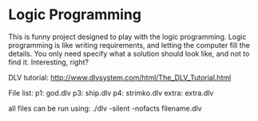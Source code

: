 # Logic Programming
This is funny project designed to play with the logic programming.
Logic programming is like writing requirements, and letting the computer fill the details.
You only need specify what a solution should look like, and not to find it. Interesting, right?

DLV tutorial:
http://www.dlvsystem.com/html/The_DLV_Tutorial.html


File list:
	p1: god.dlv 
	p3: ship.dlv
	p4: strimko.dlv
	extra: extra.dlv

all files can be run using:
	./dlv -silent -nofacts filename.dlv
